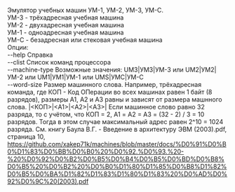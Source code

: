 Эмулятор учебных машин УМ-1, УМ-2, УМ-3, УМ-С.<br/>
УМ-3 - трёхадресная учебная машина<br/>
УМ-2 - двухадресная учебная машина<br/>
УМ-1 - одноадресная учебная машина<br/>
УМ-С - безадресная или стековая учебная машина<br/>
Опции:<br/>
	--help	Справка<br/>
	--clist	Список команд процессора<br/>
	--machine-type	Возможные значения: UM3|УМ3|УМ-3 или UM2|УМ2|УМ-2 или UM1|УМ1|УМ-1 или UMS|УМС|УМ-С<br/>
	--word-size	Размер машинного слова. Например, трёхадресная команда, где КОП - Код ОПерации во всех машинах равен 1 байт (8 разрядов), размеры A1, A2 и A3 равны и зависят от размера машнного слова. |<КОП>|\<A1\>|\<A2\>|\<A3\>| Если машинное слово равно 32 разряда, то с учётом, что КОП = 2, А1 = A2 = A3 =  (32 - 2) / 3 = 10 разрядов. Тогда в этом случае максимальный адрес равен 2^10 = 1024 разряда. См. книгу Баула В.Г. - Введение в архитектуру ЭВМ (2003).pdf, страница 10, https://github.com/xakep71k/machines/blob/master/docs/%D0%91%D0%B0%D1%83%D0%BB%D0%B0%20%D0%92.%D0%93.%20-%20%D0%92%D0%B2%D0%B5%D0%B4%D0%B5%D0%BD%D0%B8%D0%B5%20%D0%B2%20%D0%B0%D1%80%D1%85%D0%B8%D1%82%D0%B5%D0%BA%D1%82%D1%83%D1%80%D1%83%20%D0%AD%D0%92%D0%9C%20(2003).pdf
